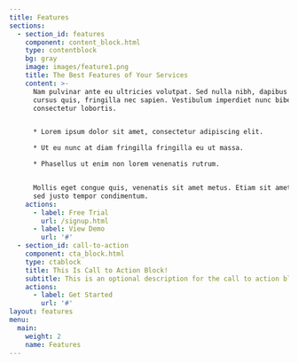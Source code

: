 ```yaml
---
title: Features
sections:
  - section_id: features
    component: content_block.html
    type: contentblock
    bg: gray
    image: images/feature1.png
    title: The Best Features of Your Services
    content: >-
      Nam pulvinar ante eu ultricies volutpat. Sed nulla nibh, dapibus sit amet
      cursus quis, fringilla nec sapien. Vestibulum imperdiet nunc bibendum
      consectetur lobortis.


      * Lorem ipsum dolor sit amet, consectetur adipiscing elit.

      * Ut eu nunc at diam fringilla fringilla eu ut massa.

      * Phasellus ut enim non lorem venenatis rutrum.


      Mollis eget congue quis, venenatis sit amet metus. Etiam sit amet tortor
      sed justo tempor condimentum.
    actions:
      - label: Free Trial
        url: /signup.html
      - label: View Demo
        url: '#'
  - section_id: call-to-action
    component: cta_block.html
    type: ctablock
    title: This Is Call to Action Block!
    subtitle: This is an optional description for the call to action block.
    actions:
      - label: Get Started
        url: '#'
layout: features
menu:
  main:
    weight: 2
    name: Features
---
```


